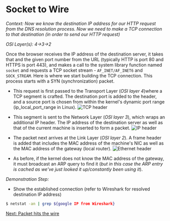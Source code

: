 # Socket to Wire

_Context: Now we know the destination IP address for our HTTP request from the DNS resolution process. Now we need to make a TCP connection to that destination (in order to send our HTTP request)_

_OSI Layer(s): 4->3->2_

Once the browser receives the IP address of the destination server, it takes that and the given port number from the URL (typically HTTP is port 80 and HTTPS is port 443), and makes a call to the system library function named ``socket`` and requests a TCP socket stream - ``AF_INET/AF_INET6`` and ``SOCK_STREAM``. Here is where we start building the TCP connection. This process starts with a SYN (synchronization) packet.

* This request is first passed to the Transport Layer (_OSI layer 4_)where a TCP segment is crafted. The destination port is added to the header, and a source port is chosen from within the kernel's dynamic port range (ip_local_port_range in Linux).
![TCP header](https://i.stack.imgur.com/bSNbI.jpg)

* This segment is sent to the Network Layer (_OSI layer 3_), which wraps an additional IP header. The IP address of the destination server as well as that of the current machine is inserted to form a packet.
![IP header](https://upload.wikimedia.org/wikipedia/commons/5/54/Ipv4_header.svg)

* The packet next arrives at the Link Layer (_OSI layer 2_). A frame header is added that includes the MAC address of the machine's NIC as well as the MAC address of the gateway (local router). 
![Ethernet header](https://upload.wikimedia.org/wikipedia/commons/thumb/1/13/Ethernet_Type_II_Frame_format.svg/2880px-Ethernet_Type_II_Frame_format.svg.png)

* As before, if the kernel does not know the MAC address of the gateway, it must broadcast an ARP query to find it (_but in this case the ARP entry is cached as we've just looked it up/constantly been using it_). 

_Demonstration Step:_
* Show the established connection (refer to Wireshark for resolved destination IP address)
```bash
$ netstat -an | grep ${google IP from Wireshark}
```

[Next: Packet hits the wire](./7-Packet2Wire.md)